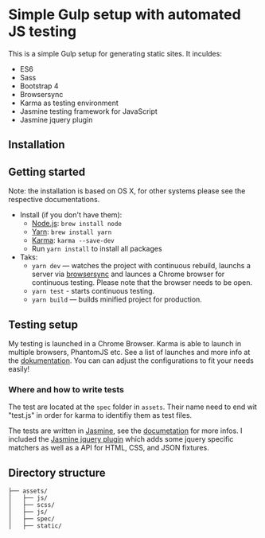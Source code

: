 # Simple Gulp setup with automated JS testing

This is a simple Gulp setup for generating static sites. It inculdes:

* ES6
* Sass
* Bootstrap 4
* Browsersync
* Karma as testing environment
* Jasmine testing framework for JavaScript
* Jasmine jquery plugin

## Installation

## Getting started

Note: the installation is based on OS X, for other systems please see the respective documentations.

* Install (if you don't have them):
    * [Node.js](http://nodejs.org): `brew install node`
    * [Yarn](https://yarnpkg.com/lang/en/): `brew install yarn`
    * [Karma](https://karma-runner.github.io/1.0/index.html): `karma --save-dev`
    * Run `yarn install` to install all packages
* Taks:
    * `yarn dev` — watches the project with continuous rebuild, launchs a  server via [browsersync](https://www.browsersync.io/docs/gulp) and launces a Chrome browser for continuous testing. Please note that the browser needs to be open.
    * `yarn test` - starts continuous testing.
    * `yarn build` — builds minified project for production.

## Testing setup

My testing is launched in a Chrome Browser. Karma is able to launch in multiple browsers, PhantomJS etc. See a list of launches and more info at the [dokumentation](https://karma-runner.github.io/1.0/config/browsers.html). You can can adjust the configurations to fit your needs easily!

### Where and how to write tests

The test are located at the `spec` folder in `assets`. Their name need to end wit "test.js" in order for karma to identifiy them as test files. 

The tests are written in [Jasmine](https://jasmine.github.io/), see the [documetation](https://jasmine.github.io/api/2.6/global) for more infos. I included the [Jasmine jquery plugin](https://github.com/velesin/jasmine-jquery) which adds some jquery specific matchers as well as a API for HTML, CSS, and JSON fixtures.

## Directory structure

```
├── assets/
│   ├── js/
│   ├── scss/
│   ├── js/
│   ├── spec/
│   ├── static/
```



